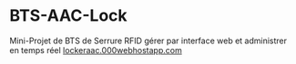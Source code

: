 # BTS-AAC-Lock
Mini-Projet de BTS de Serrure RFID gérer par interface web et administrer en temps réel
[lockeraac.000webhostapp.com](https://lockeraac.000webhostapp.com "Beta Test Website")
